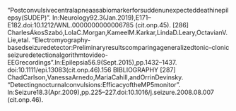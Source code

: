 “Postconvulsivecentralapneaasabiomarkerforsuddenunexpecteddeathinepilepsy(SUDEP)”.
In:Neurology92.3(Jan.2019),E171–E182.doi:10.1212/WNL.0000000000006785
(cit.onp.45).
[286] CharlesÁkosSzabó,LolaC.Morgan,KameelM.Karkar,LindaD.Leary,OctavianV.Lie,etal.
“Electromyography-basedseizuredetector:Preliminaryresultscomparingageneralizedtonic–clonic
seizuredetectionalgorithmtovideo-EEGrecordings”.In:Epilepsia56.9(Sept.2015),pp.1432–1437.
doi:10.1111/epi.13083(cit.onp.46).156 BIBLIOGRAPHY
[287] ChadCarlson,VanessaArnedo,MariaCahill,andOrrinDevinsky.
“Detectingnocturnalconvulsions:EfficacyoftheMP5monitor”.
In:Seizure18.3(Apr.2009),pp.225–227.doi:10.1016/j.seizure.2008.08.007
(cit.onp.46).